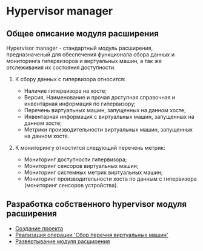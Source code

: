 # Hypervisor manager

## Общее описание модуля расширения

Hypervisor manager - стандартный модуль расширения, предназначеный для обеспечения функционала сбора данных и мониторинга гипервизоров и виртуальных машин, а так же отслеживания их состояния доступности.

1) К сбору данных с гипервизора относится:

   * Наличие гипервизора на хосте;
   * Версия, Наименование и прочая доступная справочная и инвентарная информация по гипервизору;
   * Перечень виртуальных машин, запущенных на данном хосте;
   * Инвентарная информация с виртуальных машин, запущенных на данном хосте;
   * Метрики производительности виртуальных машин, запущенных на данном хосте.

2) К мониторингу отностится следующий перечень метрик:

   * Мониторинг доступности гипервизора;
   * Мониторинг сенсоров виртуальных машин;
   * Мониторинг системных метрик виртуальных машин;
   * Мониторинг производительности хоста по данным с гипервизора (мониторинг сенсоров устройства).
  
## Разработка собственного hypervisor модуля расширения

* [Создание проекта](./golang/create_project/README.md)
* [Реализация операции 'Сбор перечня виртуальных машин'](./golang/vm_set/README.md)
* [Развертывание модуля расширения](./golang/deploy/README.md)
